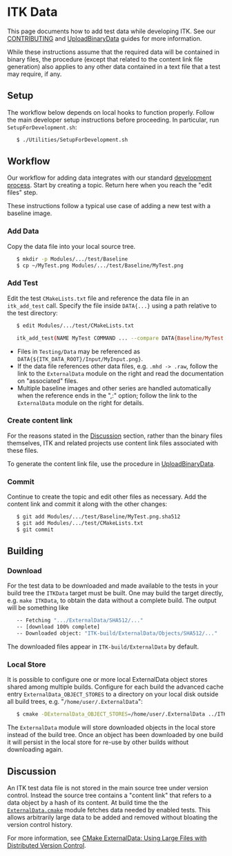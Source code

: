 ITK Data
========

This page documents how to add test data while developing ITK. See our
[CONTRIBUTING](../CONTRIBUTING.md) and [UploadBinaryData] guides for more
information.

While these instructions assume that the required data will be contained in
binary files, the procedure (except that related to the content link file
generation) also applies to any other data contained in a text file that a
test may require, if any.

Setup
-----

The workflow below depends on local hooks to function properly. Follow the main
developer setup instructions before proceeding. In particular, run
`SetupForDevelopment.sh`:

```sh
   $ ./Utilities/SetupForDevelopment.sh
```

Workflow
--------

Our workflow for adding data integrates with our standard
[development process](CONTRIBUTING.md). Start by creating a topic. Return here
when you reach the "edit files" step.

These instructions follow a typical use case of adding a new test with a
baseline image.

### Add Data

Copy the data file into your local source tree.

```sh
   $ mkdir -p Modules/.../test/Baseline
   $ cp ~/MyTest.png Modules/.../test/Baseline/MyTest.png
```

### Add Test

Edit the test `CMakeLists.txt` file and reference the data file in an
`itk_add_test` call. Specify the file inside `DATA{...}` using a path relative
to the test directory:

```sh
   $ edit Modules/.../test/CMakeLists.txt

   itk_add_test(NAME MyTest COMMAND ... --compare DATA{Baseline/MyTest.png,:} ...)
```

  * Files in `Testing/Data` may be referenced as
    `DATA{${ITK_DATA_ROOT}/Input/MyInput.png}`.
  * If the data file references other data files, e.g. `.mhd -> .raw`, follow the
    link to the `ExternalData` module on the right and read the documentation on
    "associated" files.
  * Multiple baseline images and other series are handled automatically when the
    reference ends in the ",:" option; follow the link to the `ExternalData`
    module on the right for details.

### Create content link

For the reasons stated in the [Discussion](#discussion) section, rather than
the binary files themselves, ITK and related projects use content link files
associated with these files.

To generate the content link file, use the procedure in [UploadBinaryData].


### Commit

Continue to create the topic and edit other files as necessary. Add the content
link and commit it along with the other changes:

```sh
   $ git add Modules/.../test/Baseline/MyTest.png.sha512
   $ git add Modules/.../test/CMakeLists.txt
   $ git commit
```

Building
--------

### Download

For the test data to be downloaded and made available to the tests in your
build tree the `ITKData` target must be built. One may build the target
directly, e.g. `make ITKData`, to obtain the data without a complete build.
The output will be something like

```sh
   -- Fetching ".../ExternalData/SHA512/..."
   -- [download 100% complete]
   -- Downloaded object: "ITK-build/ExternalData/Objects/SHA512/..."
```

The downloaded files appear in `ITK-build/ExternalData` by default.

### Local Store

It is possible to configure one or more local ExternalData object stores shared
among multiple builds. Configure for each build the advanced cache entry
`ExternalData_OBJECT_STORES` to a directory on your local disk outside all
build trees, e.g. "`/home/user/.ExternalData`":

```sh
   $ cmake -DExternalData_OBJECT_STORES=/home/user/.ExternalData ../ITK
```

The `ExternalData` module will store downloaded objects in the local store
instead of the build tree. Once an object has been downloaded by one build it
will persist in the local store for re-use by other builds without downloading
again.

Discussion
----------

An ITK test data file is not stored in the main source tree under version
control. Instead the source tree contains a "content link" that refers to a
data object by a hash of its content. At build time the the
[`ExternalData.cmake`](https://github.com/InsightSoftwareConsortium/ITK/blob/master/CMake/ExternalData.cmake)
module fetches data needed by enabled tests. This allows arbitrarily large data
to be added and removed without bloating the version control history.

For more information, see
[CMake ExternalData: Using Large Files with Distributed Version Control](https://blog.kitware.com/cmake-externaldata-using-large-files-with-distributed-version-control/).


[data.kitware.com]: https://data.kitware.com/
[Github]: https://github.com/InsightSoftwareConsortium/ITK
[UploadBinaryData]: UploadBinaryData.md
